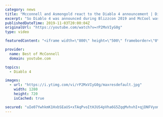 ```yaml
---
category: news
title: "Mcconnell and Asmongold react to the Diablo 4 announcement | Diablo 4 | Blizzcon 2019"
excerpt: "So Diablo 4 was announced during Blizzcon 2019 and McCool was, for lack of better words, more than happy about it.... Mcconnell and Asmongold react to the ..."
publishedDateTime: 2019-11-03T20:00:04Z
originalUrl: "https://youtube.com/watch?v=rP2MxVIyG0g"
type: video

featuredContent: "<iframe width=\"800\" height=\"500\" frameborder=\"0\" src=\"https://www.youtube.com/embed/rP2MxVIyG0g\" allow=\"accelerometer; autoplay; encrypted-media; gyroscope; picture-in-picture\" allowfullscreen></iframe>"

provider:
  name: Best of McConnell
  domain: youtube.com

topics:
  - Diablo 4

images:
  - url: "https://i.ytimg.com/vi/rP2MxVIyG0g/maxresdefault.jpg"
    width: 1280
    height: 720
    isCached: true

secured: "uIe07YwhkmK1HxbSEaUS+xTAqPvoItHJUS4pVha6G5ZqqMvhvhI+qjDNFVyom029jbX8ttc/VpLJiVaChd2FacTTEFWF1v/qookDq/3Wy7v6krrv5PMz9my48GeSkiZRGYRdzThCRSZowm6wDN/U6Si6K+x7jUjysWAUEEkdvFMh/f5uJ+E/aPcRoeIjWcTE95uFPWEkJ6H64NX6fLF2PweDpUnqnaOZnTLf5jZd9yUgH9RrhHXm+y6RikT41tT+JHgZyhF9aOAl9jLpyTY00B1cquNPeFl5kPxnliTQs12uYIe3Lfi+g4s4bbbgKvYt1GasGN52awLDScDYPuNqKbjFoBHrnggNK6tWi8NrEIKc61jEyd03KOgbNFyRz8SLfcMJgdUy2gLg9xclRi3viEAuZAbXwXCsQbnsPMfMFDhrOhRUzawGVEb2bjT6c4lP;WqxvR7kM24EsLWM5RssGHg=="
---
```


